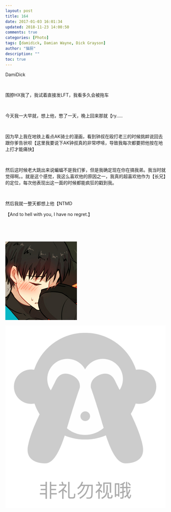 ```yaml
---
layout: post
title: 164
date: 2017-01-03 16:01:34
updated: 2018-11-23 14:00:50
comments: true
categories: [Photo]
tags: [damidick, Damian Wayne, Dick Grayson]
author: "猫厨"
description: ""
toc: true
---
```


<p>DamiDick</p> 
<p>&nbsp;<br /></p> 
<p>围脖HX我了，我试着直接发LFT，我看多久会被拖车<br /></p> 
<p>&nbsp;<br /></p> 
<p>今天我一大早就，想上他，憋了一天，晚上回来那就【ry.....</p> 
<p>&nbsp;<br /></p> 
<p>因为早上我在地铁上看点AK骑士的漫画，看到钟叔在殴打老三的时候挑衅说回去跟你爹告状呗【这里我要说下AK钟叔真的非常啰嗦，导致我每次都要把他按在地上打才能痛快】</p> 
<p>&nbsp;<br /></p> 
<p>然后这时候老大跳出来说蝙蝠不是我们爹，但是我确定现在你在搞我弟。我当时就觉得啊。。就是这个感觉，我这么喜欢他的原因之一，我真的超喜欢他作为【长兄】的定位，每次他表现出这一面的时候都能疯狂的戳到我。</p> 
<p>&nbsp;<br /></p> 
<p>然后我就一整天都想上他【NTMD</p> 
<p>【And to hell with you, I have no regret.】<br /></p> 
<p>&nbsp;<br /></p> 
<p><br /></p>

![](https://raw.githubusercontent.com/alicewish/meowchain247/master/img_cVZNdzJtQk9JV2R0UmJxTndwby9PM3JOMjdQZThmdFY1ZGhjOVFkV0NyMzM5MVhJMWpsYUt3PT0.jpg)

![](https://raw.githubusercontent.com/alicewish/meowchain247/master/img_cVZNdzJtQk9JV2M1akRtZFVJUkp6MHRTZTBBMy95emxTbEFRSXZmTDlvdUIrbjNZRmFBcWpBPT0.jpg)